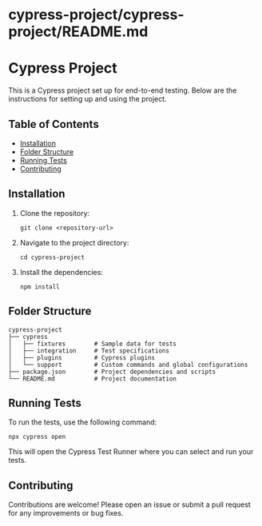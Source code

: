# cypress-project/cypress-project/README.md

# Cypress Project

This is a Cypress project set up for end-to-end testing. Below are the instructions for setting up and using the project.

## Table of Contents

- [Installation](#installation)
- [Folder Structure](#folder-structure)
- [Running Tests](#running-tests)
- [Contributing](#contributing)

## Installation

1. Clone the repository:
   ```
   git clone <repository-url>
   ```
2. Navigate to the project directory:
   ```
   cd cypress-project
   ```
3. Install the dependencies:
   ```
   npm install
   ```

## Folder Structure

```
cypress-project
├── cypress
│   ├── fixtures        # Sample data for tests
│   ├── integration     # Test specifications
│   ├── plugins         # Cypress plugins
│   └── support         # Custom commands and global configurations
├── package.json        # Project dependencies and scripts
└── README.md           # Project documentation
```

## Running Tests

To run the tests, use the following command:
```
npx cypress open
```
This will open the Cypress Test Runner where you can select and run your tests.

## Contributing

Contributions are welcome! Please open an issue or submit a pull request for any improvements or bug fixes.